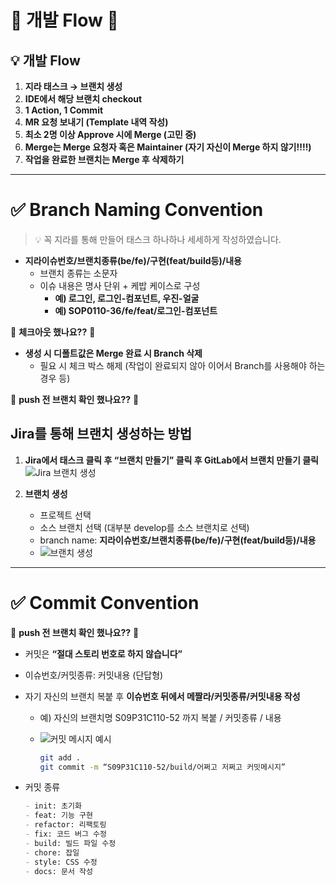 # 🚨 개발 Flow 🚨

## 💡 개발 Flow
1. **지라 태스크 → 브랜치 생성**  
2. **IDE에서 해당 브랜치 checkout**  
3. **1 Action, 1 Commit**  
4. **MR 요청 보내기 (Template 내역 작성)**  
5. **최소 2명 이상 Approve 시에 Merge (고민 중)**  
6. **Merge는 Merge 요청자 혹은 Maintainer (자기 자신이 Merge 하지 않기!!!!)**  
7. **작업을 완료한 브랜치는 Merge 후 삭제하기**

---

# ✅ Branch Naming Convention

> 💡 꼭 지라를 통해 만들어 태스크 하나하나 세세하게 작성하였습니다.

- **지라이슈번호/브랜치종류(be/fe)/구현(feat/build등)/내용**
  - 브랜치 종류는 소문자
  - 이슈 내용은 명사 단위 + 케밥 케이스로 구성
    - **예) 로그인, 로그인-컴포넌트, 우진-얼굴**
    - **예) SOP0110-36/fe/feat/로그인-컴포넌트**
  
🚨 **체크아웃 했나요??** 🚨

- **생성 시 디폴트값은 Merge 완료 시 Branch 삭제**
  - 필요 시 체크 박스 해제 (작업이 완료되지 않아 이어서 Branch를 사용해야 하는 경우 등)

🚨 **push 전 브랜치 확인 했나요??** 🚨

## Jira를 통해 브랜치 생성하는 방법

1. **Jira에서 태스크 클릭 후 “브랜치 만들기” 클릭 후 GitLab에서 브랜치 만들기 클릭**  
   ![Jira 브랜치 생성](/uploads/250c8ddd34e9d21f153ab1351e8ee864/Untitled.png)  
   
2. **브랜치 생성**
   - 프로젝트 선택
   - 소스 브랜치 선택 (대부분 develop를 소스 브랜치로 선택)
   - branch name: **지라이슈번호/브랜치종류(be/fe)/구현(feat/build등)/내용**
   - ![브랜치 생성](/uploads/ca77ea19e1ef0e5e6ab2106ea3411d28/Untitled__1_.png)

---

# ✅ Commit Convention

🚨 **push 전 브랜치 확인 했나요??** 🚨

- 커밋은 **“절대 스토리 번호로 하지 않습니다”**
- 이슈번호/커밋종류: 커밋내용 (단답형)
- 자기 자신의 브랜치 복붙 후 **이슈번호 뒤에서 메짤라/커밋종류/커밋내용 작성**
  - 예) 자신의 브랜치명 S09P31C110-52 까지 복붙 / 커밋종류 / 내용
  - ![커밋 메시지 예시](/uploads/05c1a49fcb90dc4032212fce9cdaa409/Untitled__2_.png)  

    ```sh
    git add .
    git commit -m “S09P31C110-52/build/어쩌고 저쩌고 커밋메시지”
    ```

- 커밋 종류
  ```markdown
  - init: 초기화
  - feat: 기능 구현
  - refactor: 리팩토링
  - fix: 코드 버그 수정
  - build: 빌드 파일 수정
  - chore: 잡일
  - style: CSS 수정
  - docs: 문서 작성
